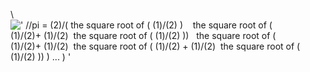 \\
![' //pi = (2)/( the square root of ( (1)/(2) )    the square root of (
(1)/(2)+ (1)/(2)  the square root of ( (1)/(2) ))   the square root of (
(1)/(2)+ (1)/(2)  the square root of (
(1)/(2) + (1)/(2)  the square root of ( (1)/(2) ))
) ... ) '](../dictionary/equation_images/1546.1..png)
